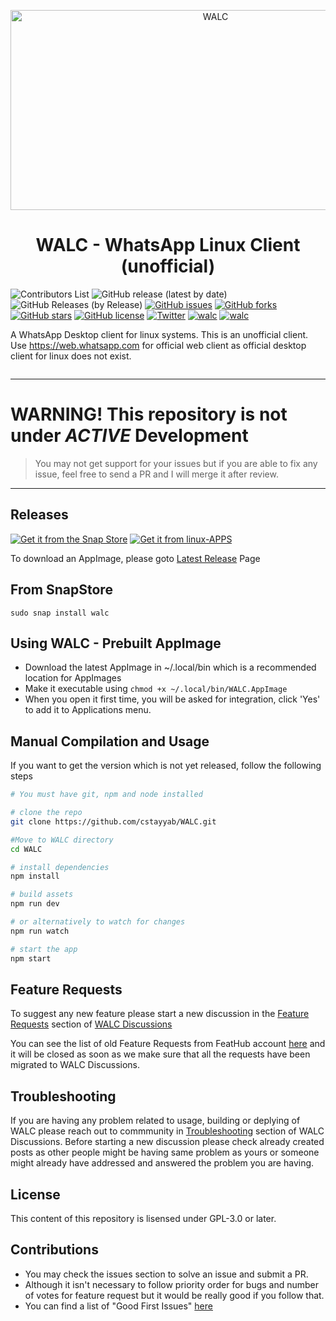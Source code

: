 <p align="center">
<img src="https://socialify.git.ci/cstayyab/WALC/image?description=1&font=Bitter&forks=1&logo=https%3A%2F%2Fgithub.com%2Fcstayyab%2FWALC%2Fraw%2Fmaster%2Fsrc%2Ficons%2Flogo360x360.png&pattern=Floating%20Cogs&stargazers=1&theme=Dark" alt="WALC" width="640" height="320" />
</p>
<h1 align="center">WALC - WhatsApp Linux Client (unofficial)</h1>
<p align="center">

![Contributors List](https://img.shields.io/badge/dynamic/json?label=Contributors&query=%24..login&url=https%3A%2F%2Fapi.github.com%2Frepos%2Fcstayyab%2FWALC%2Fcontributors) ![GitHub release (latest by date)](https://img.shields.io/github/v/release/cstayyab/WALC?color=%2325D366&label=Latest%20Release) ![GitHub Releases (by Release)](https://img.shields.io/github/downloads/cstayyab/WALC/latest/total?color=%2325D366&label=Latest%20Version%20AppImage%20Downloads&logo=Linux&logoColor=%23FFFFFF) [![GitHub issues](https://img.shields.io/github/issues/cstayyab/WALC.svg)](https://github.com/cstayyab/WALC/issues) [![GitHub forks](https://img.shields.io/github/forks/cstayyab/WALC.svg)](https://github.com/cstayyab/WALC/network) [![GitHub stars](https://img.shields.io/github/stars/cstayyab/WALC.svg)](https://github.com/cstayyab/WALC/stargazers) [![GitHub license](https://img.shields.io/github/license/cstayyab/WALC.svg)](https://github.com/cstayyab/WALC/blob/master/LICENSE) [![Twitter](https://img.shields.io/twitter/url/https/github.com/cstayyab/WALC.svg?style=social)](https://twitter.com/intent/tweet?text=Wow:&url=https%3A%2F%2Fgithub.com%2Fcstayyab%2FWALC) [![walc](https://snapcraft.io//walc/badge.svg)](https://snapcraft.io/walc) [![walc](https://snapcraft.io//walc/trending.svg?name=0)](https://snapcraft.io/walc) 

</p>

A WhatsApp Desktop client for linux systems. This is an unofficial client. Use https://web.whatsapp.com for official web client as official desktop client for linux does not exist.

<img src="https://ga-beacon.appspot.com/UA-144002431-2/walc/readme.md?useReferer&pixel" width="0" height="0" />

<hr/>

# WARNING! This repository is not under *ACTIVE* Development
> You may not get support for your issues but if you are able to fix any issue, feel free to send a PR and I will merge it after review.

<hr/>

## Releases
[![Get it from the Snap Store](https://snapcraft.io/static/images/badges/en/snap-store-black.svg)](https://snapcraft.io/walc)
[![Get it from linux-APPS](https://i.imgur.com/YGU3qMJ.png)](https://www.linux-apps.com/p/1383431/)

To download an AppImage, please goto [Latest Release](https://github.com/cstayyab/WALC/releases/latest) Page

## From SnapStore
```
sudo snap install walc
```

## Using  WALC - Prebuilt AppImage 
* Download the latest AppImage in ~/.local/bin which is a recommended location for AppImages
* Make it executable using `chmod +x ~/.local/bin/WALC.AppImage`
* When you open it first time, you will be asked for integration, click 'Yes' to add it to Applications menu.

## Manual Compilation and Usage
If you want to get the version which is not yet released, follow the following steps 
```bash
# You must have git, npm and node installed

# clone the repo
git clone https://github.com/cstayyab/WALC.git

#Move to WALC directory
cd WALC

# install dependencies
npm install

# build assets
npm run dev

# or alternatively to watch for changes
npm run watch

# start the app
npm start

```
## Feature Requests
To suggest any new feature please start a new discussion in the [Feature Requests](https://github.com/cstayyab/WALC/discussions?discussions_q=category%3A%22Feature+Requests%22) section of [WALC Discussions](https://github.com/cstayyab/WALC/discussions) 

You can see the list of old Feature Requests from FeatHub account [here](http://feathub.com/cstayyab/WALC) and it will be closed as soon as we make sure that all the requests have been migrated to WALC Discussions.

<!-- [![Feature Requests](http://feathub.com/cstayyab/WALC?format=svg)]() -->

## Troubleshooting
If you are having any problem related to usage, building or deplying of WALC please reach out to commmunity in [Troubleshooting](https://github.com/cstayyab/WALC/discussions?discussions_q=category%3ATroubleshooting) section of WALC Discussions. Before starting a new discussion please check already created posts as other people might be having same problem as yours or someone might already have addressed and answered the problem you are having.

## License
This content of this repository is lisensed under GPL-3.0 or later.

## Contributions
* You may check the issues section to solve an issue and submit a PR.
* Although it isn't necessary to follow priority order for bugs and number of votes for feature request but it would be really good if you follow that.
* You can find a list of "Good First Issues" [here](https://github.com/cstayyab/WALC/issues?q=is%3Aissue+is%3Aopen+label%3A%22good+first+issue%22)
